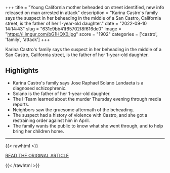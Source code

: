 +++
title = "Young California mother beheaded on street identified, new info released on man arrested in attack"
description = "Karina Castro's family says the suspect in her beheading in the middle of a San Castro, California street, is the father of her 1-year-old daughter."
date = "2022-09-10 14:14:43"
slug = "631c9bb41f65702f8f616de0"
image = "https://i.imgur.com/bG1HQX0.jpg"
score = "1902"
categories = ['castro', 'family', 'attack']
+++

Karina Castro's family says the suspect in her beheading in the middle of a San Castro, California street, is the father of her 1-year-old daughter.

## Highlights

- Karina Castro's family says Jose Raphael Solano Landaeta is a diagnosed schizophrenic.
- Solano is the father of her 1-year-old daughter.
- The I-Team learned about the murder Thursday evening through media reports.
- Neighbors saw the gruesome aftermath of the beheading.
- The suspect had a history of violence with Castro, and she got a restraining order against him in April.
- The family wants the public to know what she went through, and to help bring her children home.

---

{{< rawhtml >}}
  <p class="article-category">
    <a target="_blank" href="https://abc7.com/woman-beheading-san-carlos-california-karina-castro/12217244/">READ THE ORIGINAL ARTICLE</a>
  </p>
{{< /rawhtml >}}
